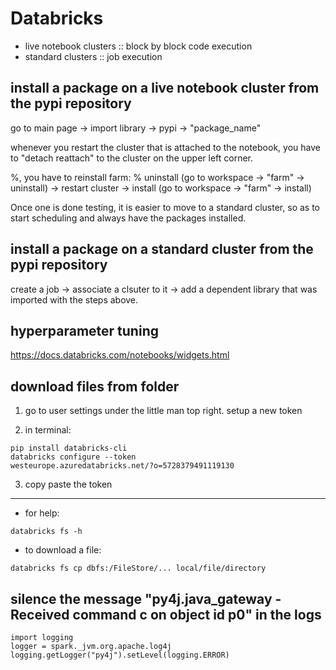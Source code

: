 # Databricks

- live notebook clusters :: block by block code execution
- standard clusters :: job execution

## install a package on a live notebook cluster from the pypi repository

go to main page -> import library -> pypi -> "package_name"

whenever you restart the cluster that is attached to the notebook, you have to "detach reattach" to the cluster on the upper left corner.

%, you have to reinstall farm:
% uninstall (go to workspace -> "farm" -> uninstall) -> restart cluster -> install (go to workspace -> "farm" -> install)

Once one is done testing, it is easier to move to a standard cluster, so as to start scheduling and always have the packages installed.

## install a package on a standard cluster from the pypi repository

create a job -> associate a clsuter to it -> add a dependent library that was imported with the steps above.

## hyperparameter tuning

https://docs.databricks.com/notebooks/widgets.html

## download files from folder

1. go to user settings under the little man top right. setup a new token

2. in terminal:

```
pip install databricks-cli
databricks configure --token
westeurope.azuredatabricks.net/?o=5728379491119130
```

3. copy paste the token

---

- for help:

```
databricks fs -h
```

- to download a file:

```
databricks fs cp dbfs:/FileStore/... local/file/directory
```

## silence the message "py4j.java_gateway -   Received command c on object id p0" in the logs

```
import logging
logger = spark._jvm.org.apache.log4j
logging.getLogger("py4j").setLevel(logging.ERROR)
```
